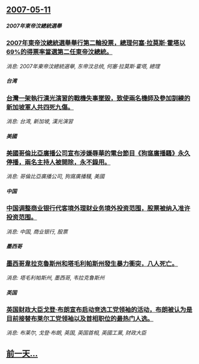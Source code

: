 ## [2007-05-11](/news/2007/05/11/index.md)

##### 2007年東帝汶總統選舉
### [ 2007年東帝汶總統選舉舉行第二輪投票，總理何塞·拉莫斯·霍塔以69%的得票率當選第二任東帝汶總統。](/news/2007/05/11/2007年東帝汶總統選舉舉行第二輪投票-總理何塞-拉莫斯-霍塔以69-的得票率當選第二任東帝汶總統.md)
_消息: 2007年東帝汶總統選舉, 东帝汶总统, 何塞·拉莫斯·霍塔, 總理_

##### 台湾
### [台灣一架執行漢光演習的戰機失事墜毀，致使兩名機師及參加訓練的新加坡軍人共四死九傷。](/news/2007/05/11/台灣一架執行漢光演習的戰機失事墜毀-致使兩名機師及參加訓練的新加坡軍人共四死九傷.md)
_消息: 台湾, 新加坡, 漢光演習_

##### 美國
### [美國哥倫比亞廣播公司宣布涉嫌辱華的電台節目《狗窩廣播騷》永久停播，兩名主持人被開除，永不錄用。](/news/2007/05/11/美國哥倫比亞廣播公司宣布涉嫌辱華的電台節目-狗窩廣播騷-永久停播-兩名主持人被開除-永不錄用.md)
_消息: 哥倫比亞廣播公司, 狗窩廣播騷, 美國_

##### 中国
### [中国调整商业银行代客境外理财业务境外投资范围，股票被纳入准许投资范围。](/news/2007/05/11/中国调整商业银行代客境外理财业务境外投资范围-股票被纳入准许投资范围.md)
_消息: 中国, 商业银行, 股票_

##### 墨西哥
### [墨西哥韋拉克魯斯州和塔毛利帕斯州發生暴力衝突，八人死亡。](/news/2007/05/11/墨西哥韋拉克魯斯州和塔毛利帕斯州發生暴力衝突-八人死亡.md)
_消息: 塔毛利帕斯州, 墨西哥, 韦拉克鲁斯州_

##### 英国
### [英国财政大臣戈登·布朗宣布启动竞选工党领袖的活动，布朗被认为是目前接替布莱尔工党领袖以及首相职位的最热门人选。](/news/2007/05/11/英国财政大臣戈登-布朗宣布启动竞选工党领袖的活动-布朗被认为是目前接替布莱尔工党领袖以及首相职位的最热门人选.md)
_消息: 布莱尔, 戈登·布朗, 英国, 英国首相, 英國工黨, 财政大臣_

## [前一天...](/news/2007/05/10/index.md)

